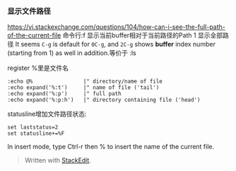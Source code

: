 ### 显示文件路径
https://vi.stackexchange.com/questions/104/how-can-i-see-the-full-path-of-the-current-file
命令行:f
<C-G> 显示当前buffer相对于当前路径的Path
1 <C-G> 显示全部路径
It seems `C-g` is default for `0C-g`, and 
`2C-g` shows **buffer** index number (starting from 1) as well in addition.等价于 :ls

register %里是文件名
```
:echo @%                |" directory/name of file
:echo expand('%:t')     |" name of file ('tail')
:echo expand('%:p')     |" full path
:echo expand('%:p:h')   |" directory containing file ('head')
```

statusline增加文件路径状态:
```
set laststatus=2
set statusline+=%F
```
In insert mode, type Ctrl-r then % to insert the name of the current file.
> Written with [StackEdit](https://stackedit.io/).
<!--stackedit_data:
eyJoaXN0b3J5IjpbLTMwMDI4OTEyMywtMTA3MTM0Mjg1OCwzOD
U1MTkzMTMsNDQ3NjI4MTA1XX0=
-->
